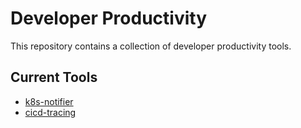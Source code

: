# Developer Productivity

This repository contains a collection of developer productivity tools.

## Current Tools
- [k8s-notifier](./deployment-notifier/)
- [cicd-tracing](./cicd-tracing/)
